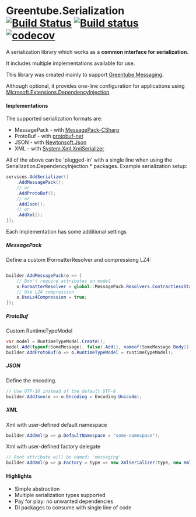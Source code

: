 # Greentube.Serialization [![Build Status](https://travis-ci.org/Greentube/serialization.svg?branch=master)](https://travis-ci.org/Greentube/serialization) [![Build status](https://ci.appveyor.com/api/projects/status/2ib0oivho3ftgws2/branch/master?svg=true)](https://ci.appveyor.com/project/Greentube/serialization) [![codecov](https://codecov.io/gh/Greentube/serialization/branch/master/graph/badge.svg)](https://codecov.io/gh/Greentube/serialization)

A serialization library which works as a **common interface for serialization**.

It includes multiple implementations available for use.

This library was created mainly to support [Greentube.Messaging](https://github.com/Greentube/messaging).

Although optional, it provides one-line configuration for applications using [Microsoft.Extensions.DependencyInjection](https://github.com/aspnet/DependencyInjection).

#### Implementations
The supported serialization formats are:

* MessagePack - with [MessagePack-CSharp](https://github.com/neuecc/MessagePack-CSharp)
* ProtoBuf - with [protobuf-net](https://github.com/mgravell/protobuf-net)
* JSON - with [Newtonsoft.Json](https://github.com/JamesNK/Newtonsoft.Json)
* XML - with [System.Xml.XmlSerializer](https://github.com/dotnet/corefx/tree/master/src/System.Xml.XmlSerializer)

All of the above can be 'plugged-in' with a single line when using the Serialization.DependencyInjection.* packages.
Example serialization setup:

```csharp
services.AddSerializer()
    .AddMessagePack();
    // or
    .AddProtoBuf();
    // or
    .AddJson();
    // or
    .AddXml();
});
```

Each implementation has some additional settings

##### MessagePack

Define a custom IFormatterResolver and compressiong LZ4:

```csharp

builder.AddMessagePack(o => {
    // Don't require attributes on model
    o.FormatterResolver = global::MessagePack.Resolvers.ContractlessStandardResolver.Instance;
    // Use LZ4 compression
    o.UseLz4Compression = true;
});
```

##### ProtoBuf

Custom RuntimeTypeModel
```csharp
var model = RuntimeTypeModel.Create();
model.Add(typeof(SomeMessage), false).Add(1, nameof(SomeMessage.Body));
builder.AddProtoBuf(o => o.RuntimeTypeModel = runtimeTypeModel);
```

##### JSON

Define the encoding.

```csharp
// Use UTF-16 instead of the default UTF-8
builder.AddJson(o => o.Encoding = Encoding.Unicode);
```

##### XML

Xml with user-defined default namespace
```csharp
builder.AddXml(p => p.DefaultNamespace = "some-namespace");
```
Xml with user-defined factory delegate
```csharp 
// Root attribute will be named: 'messaging'
builder.AddXml(p => p.Factory = type => new XmlSerializer(type, new XmlRootAttribute("messaging")));
```

#### Highlights

* Simple abstraction
* Multiple serialization types supported
* Pay for play: no unwanted dependencies
* DI packages to consume with single line of code
